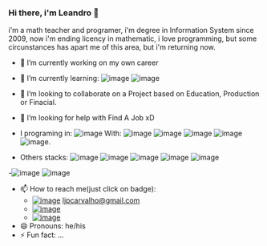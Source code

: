 ### Hi there, i'm Leandro 👋

i'm a math teacher and programer, i'm degree in Information System since 2009, now i'm ending licency in mathematic, i love programming, but some circunstances has apart me of this area, but i'm returning now.

- 🔭 I’m currently working on my own career
- 🌱 I’m currently learning:
  ![image](https://img.shields.io/badge/Node%20js-339933?style=for-the-badge&logo=nodedotjs&logoColor=white)
  ![image](https://img.shields.io/badge/Vue%20js-35495E?style=for-the-badge&logo=vuedotjs&logoColor=4FC08D)
- 👯 I’m looking to collaborate on a Project based on Education, Production or Finacial.
- 🤔 I’m looking for help with Find A Job xD

- I programing in:
  ![image](https://img.shields.io/badge/JavaScript-323330?style=for-the-badge&logo=javascript&logoColor=F7DF1E)
  With:
  ![image](https://img.shields.io/badge/TypeScript-007ACC?style=for-the-badge&logo=typescript&logoColor=white)
  ![image](https://img.shields.io/badge/Redux-593D88?style=for-the-badge&logo=redux&logoColor=white)
  ![image](https://img.shields.io/badge/React-20232A?style=for-the-badge&logo=react&logoColor=61DAFB)
  ![image](https://img.shields.io/badge/Vite-B73BFE?style=for-the-badge&logo=vite&logoColor=FFD62E)
  ![image](https://img.shields.io/badge/Jest-C21325?style=for-the-badge&logo=jest&logoColor=white).

- Others stacks:
  ![image](https://img.shields.io/badge/HTML5-E34F26?style=for-the-badge&logo=html5&logoColor=white)
  ![image](https://img.shields.io/badge/CSS3-1572B6?style=for-the-badge&logo=css3&logoColor=white)
  ![image](https://img.shields.io/badge/Material%20UI-007FFF?style=for-the-badge&logo=mui&logoColor=white)
  ![image](https://img.shields.io/badge/styled--components-DB7093?style=for-the-badge&logo=styled-components&logoColor=white)
  ![image](https://img.shields.io/badge/PHP-777BB4?style=for-the-badge&logo=php&logoColor=white)


-![image](https://github-readme-stats.vercel.app/api?username=leandrojpcarvalho&show_icons=true&&include_all_commits=true&count_private=true&hide_border=true&title_color=00bfbf&icon_color=00bfbf%25text_color=c9d1d9&bg_color=0d1117)
![image](https://github-readme-stats.vercel.app/api/top-langs/?username=leandrojpcarvalho&layout=compact&hide_border=true&tilte_color&text_color=00bfbf&bg_color=0d1117)

- 📫 How to reach me(just click on badge):
  - [![image](https://img.shields.io/badge/Gmail-D14836?style=for-the-badge&logo=gmail&logoColor=white)](mailto:ljpcarvalho@gmail.com) ljpcarvalho@gmail.com
  - [![image](https://img.shields.io/badge/WhatsApp-25D366?style=for-the-badge&logo=whatsapp&logoColor=white)](https://wa.me/5583998639592)
  - [![image](https://img.shields.io/badge/LinkedIn-0077B5?style=for-the-badge&logo=linkedin&logoColor=white)](https://www.linkedin.com/in/leandrojpcarvalho/)
- 😄 Pronouns: he/his
- ⚡ Fun fact: ...
